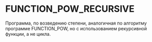 # FUNCTION_POW_RECURSIVE
Программа, по возведению степени, аналогичная по алгоритму программе FUNCTION_POW, но с использованием рекурсивной функции, а не цикла.

